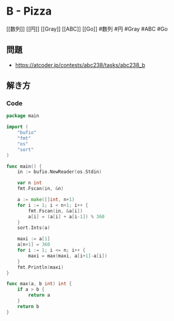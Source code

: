 # B - Pizza
[[数列]] [[円]] [[Gray]] [[ABC]] [[Go]]
#数列 #円 #Gray #ABC #Go 

## 問題
- https://atcoder.jp/contests/abc238/tasks/abc238_b

## 解き方
### Code
```go
package main

import (
	"bufio"
	"fmt"
	"os"
	"sort"
)

func main() {
	in := bufio.NewReader(os.Stdin)

	var n int
	fmt.Fscan(in, &n)

	a := make([]int, n+1)
	for i := 1; i < n+1; i++ {
		fmt.Fscan(in, &a[i])
		a[i] = (a[i] + a[i-1]) % 360
	}
	sort.Ints(a)

	maxi := a[1]
	a[n+1] = 360
	for i := 1; i <= n; i++ {
		maxi = max(maxi, a[i+1]-a[i])
	}
	fmt.Println(maxi)
}

func max(a, b int) int {
	if a > b {
		return a
	}
	return b
}
```